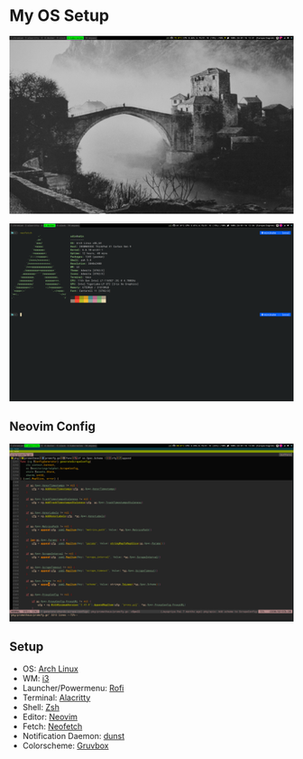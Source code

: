 # My OS Setup

![background](images/background.png)

![neofetch](images/neofetch.png)

## Neovim Config

![neovim](images/neovim.png)

## Setup

- OS: [Arch Linux](https://archlinux.org/)
- WM: [i3](https://i3wm.org/)
- Launcher/Powermenu: [Rofi](https://github.com/davatorium/rofi)
- Terminal: [Alacritty](https://github.com/alacritty/alacritty)
- Shell: [Zsh](https://www.zsh.org/)
- Editor: [Neovim](https://neovim.io/)
- Fetch: [Neofetch](https://github.com/dylanaraps/neofetch)
- Notification Daemon: [dunst](https://github.com/dunst-project/dunst)
- Colorscheme: [Gruvbox](https://github.com/morhetz/gruvbox)
